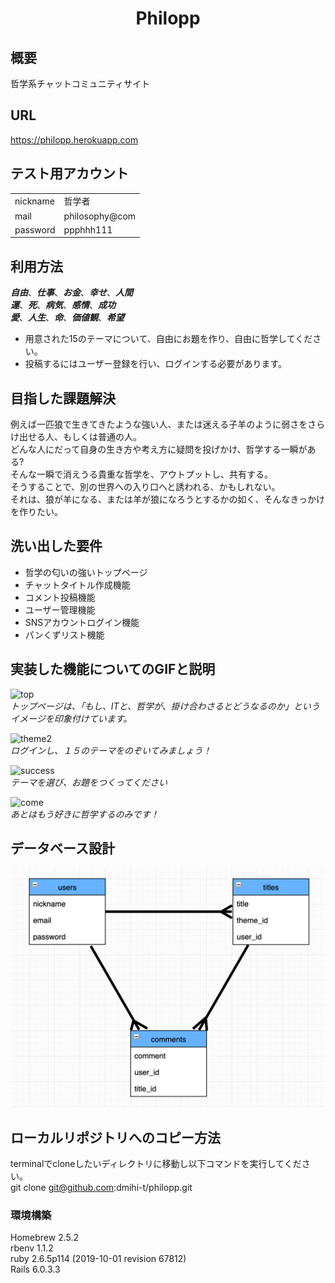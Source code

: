 <h1 align="center">
Philopp
</h1>

## 概要

哲学系チャットコミュニティサイト

## URL
https://philopp.herokuapp.com

## テスト用アカウント

|               |                |
| ------------- | -------------- |
| nickname      | 哲学者          |
| mail          | philosophy@com |
| password      | ppphhh111      |

## 利用方法

_**自由**_、_**仕事**_、_**お金**_、_**幸せ**_、_**人間**_<br>
_**運**_、_**死**_、_**病気**_、_**感情**_、_**成功**_<br>
_**愛**_、_**人生**_、_**命**_、_**価値観**_、_**希望**_<br>
- 用意された15のテーマについて、自由にお題を作り、自由に哲学してください。
- 投稿するにはユーザー登録を行い、ログインする必要があります。


## 目指した課題解決

例えば一匹狼で生きてきたような強い人、または迷える子羊のように弱さをさらけ出せる人、もしくは普通の人。<br>
どんな人にだって自身の生き方や考え方に疑問を投げかけ、哲学する一瞬がある?<br>
そんな一瞬で消えうる貴重な哲学を、アウトプットし、共有する。<br>
そうすることで、別の世界への入り口へと誘われる、かもしれない。<br>
それは、狼が羊になる、または羊が狼になろうとするかの如く、そんなきっかけを作りたい。<br>

## 洗い出した要件

- 哲学の匂いの強いトップページ
- チャットタイトル作成機能
- コメント投稿機能
- ユーザー管理機能
- SNSアカウントログイン機能
- パンくずリスト機能

## 実装した機能についてのGIFと説明

![top](https://user-images.githubusercontent.com/69739323/95457958-85474f00-09ac-11eb-9f94-dcd064a65625.gif)  
_トップページは、「もし、ITと、哲学が、掛け合わさるとどうなるのか」というイメージを印象付けています。_  
  
![theme2](https://user-images.githubusercontent.com/69739323/95460188-980f5300-09af-11eb-9adb-635c9cd65666.gif)  
_ログインし、１５のテーマをのぞいてみましょう！_  
  
![success](https://user-images.githubusercontent.com/69739323/95461796-9e9eca00-09b1-11eb-88a2-e8d919d618ac.gif)  
_テーマを選び、お題をつくってください_  
  
![come](https://user-images.githubusercontent.com/69739323/95463516-cabb4a80-09b3-11eb-8c14-6fb9356da53e.gif)  
_あとはもう好きに哲学するのみです！_  
  
  
## データベース設計

<img src="app/assets/images/er.png" width="600">

## ローカルリポジトリへのコピー方法

terminalでcloneしたいディレクトリに移動し以下コマンドを実行してください。  
git clone git@github.com:dmihi-t/philopp.git

### 環境構築
Homebrew 2.5.2  
rbenv 1.1.2  
ruby 2.6.5p114 (2019-10-01 revision 67812)  
Rails 6.0.3.3  
